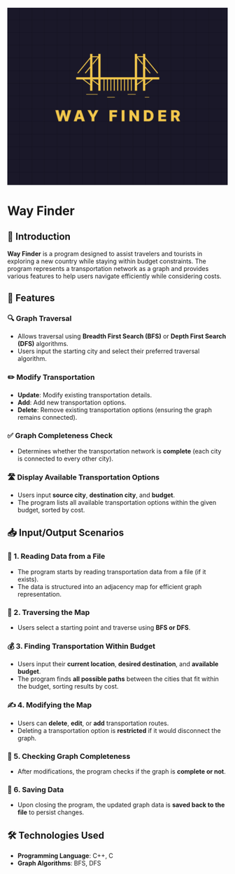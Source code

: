 ![Way Finder Logo](assets/image.png)


# Way Finder

## 📖 Introduction  
**Way Finder** is a program designed to assist travelers and tourists in exploring a new country while staying within budget constraints. The program represents a transportation network as a graph and provides various features to help users navigate efficiently while considering costs.  

## 🚀 Features  

### 🔍 Graph Traversal  
- Allows traversal using **Breadth First Search (BFS)** or **Depth First Search (DFS)** algorithms.  
- Users input the starting city and select their preferred traversal algorithm.  

### ✏️ Modify Transportation  
- **Update**: Modify existing transportation details.  
- **Add**: Add new transportation options.  
- **Delete**: Remove existing transportation options (ensuring the graph remains connected).  

### ✅ Graph Completeness Check  
- Determines whether the transportation network is **complete** (each city is connected to every other city).  

### 🛣️ Display Available Transportation Options  
- Users input **source city**, **destination city**, and **budget**.  
- The program lists all available transportation options within the given budget, sorted by cost.  

## 📥 Input/Output Scenarios  

### 📂 1. Reading Data from a File  
- The program starts by reading transportation data from a file (if it exists).  
- The data is structured into an adjacency map for efficient graph representation.  

### 🔄 2. Traversing the Map  
- Users select a starting point and traverse using **BFS or DFS**.  

### 💰 3. Finding Transportation Within Budget  
- Users input their **current location**, **desired destination**, and **available budget**.  
- The program finds **all possible paths** between the cities that fit within the budget, sorting results by cost.  

### ✍️ 4. Modifying the Map  
- Users can **delete**, **edit**, or **add** transportation routes.  
- Deleting a transportation option is **restricted** if it would disconnect the graph.  

### 🔎 5. Checking Graph Completeness  
- After modifications, the program checks if the graph is **complete or not**.  

### 💾 6. Saving Data  
- Upon closing the program, the updated graph data is **saved back to the file** to persist changes.  

## 🛠️ Technologies Used  
- **Programming Language**: C++, C  
- **Graph Algorithms**: BFS, DFS  

